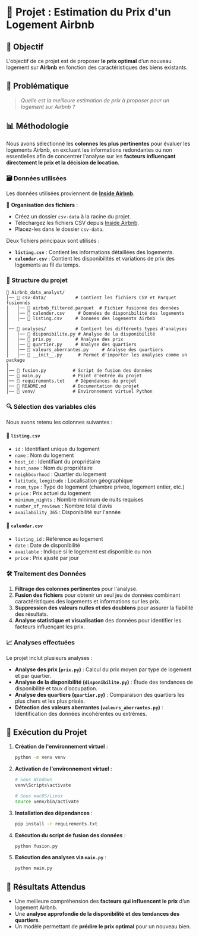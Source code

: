 # 📌 Projet : Estimation du Prix d'un Logement Airbnb

## 🎯 Objectif
L'objectif de ce projet est de proposer **le prix optimal** d’un nouveau logement sur **Airbnb** en fonction des caractéristiques des biens existants. 

## 🏡 Problématique
> _Quelle est la meilleure estimation de prix à proposer pour un logement sur Airbnb ?_

## 📊 Méthodologie
Nous avons sélectionné les **colonnes les plus pertinentes** pour évaluer les logements Airbnb, en excluant les informations redondantes ou non essentielles afin de concentrer l'analyse sur les **facteurs influençant directement le prix et la décision de location**.

### 🗃️ Données utilisées
Les données utilisées proviennent de **[Inside Airbnb](https://insideairbnb.com/fr/get-the-data/)**. 

📂 **Organisation des fichiers** :
- Créez un dossier `csv-data` à la racine du projet.
- Téléchargez les fichiers CSV depuis [Inside Airbnb](https://insideairbnb.com/fr/get-the-data/).
- Placez-les dans le dossier `csv-data`.

Deux fichiers principaux sont utilisés :
- **`listing.csv`** : Contient les informations détaillées des logements.
- **`calendar.csv`** : Contient les disponibilités et variations de prix des logements au fil du temps.

### 📂 Structure du projet
```
📁 Airbnb_data_analyst/
│── 📁 csv-data/           # Contient les fichiers CSV et Parquet fusionnés
│   │── 📄 airbnb_filtered.parquet  # Fichier fusionné des données
│   │── 📄 calender.csv     # Données de disponibilité des logements
│   │── 📄 listing.csv     # Données des logements Airbnb
│
│── 📁 analyses/           # Contient les différents types d'analyses
│   │── 📄 disponibilite.py # Analyse de la disponibilité
│   │── 📄 prix.py         # Analyse des prix
│   │── 📄 quartier.py     # Analyse des quartiers
│   │── 📄 valeurs_aberrantes.py     # Analyse des quartiers
│   │── 📄 __init__.py      # Permet d'importer les analyses comme un package
│
│── 📄 fusion.py          # Script de fusion des données
│── 📄 main.py            # Point d'entrée du projet
│── 📄 requirements.txt    # Dépendances du projet
│── 📄 README.md          # Documentation du projet
│── 📁 venv/              # Environnement virtuel Python
```

### 🔍 Sélection des variables clés
Nous avons retenu les colonnes suivantes :
#### 🔹 `listing.csv`
- `id` : Identifiant unique du logement
- `name` : Nom du logement
- `host_id` : Identifiant du propriétaire
- `host_name` : Nom du propriétaire
- `neighbourhood` : Quartier du logement
- `latitude`, `longitude` : Localisation géographique
- `room_type` : Type de logement (chambre privée, logement entier, etc.)
- `price` : Prix actuel du logement
- `minimum_nights` : Nombre minimum de nuits requises
- `number_of_reviews` : Nombre total d’avis
- `availability_365` : Disponibilité sur l'année

#### 🔹 `calendar.csv`
- `listing_id` : Référence au logement
- `date` : Date de disponibilité
- `available` : Indique si le logement est disponible ou non
- `price` : Prix ajusté par jour

### 🛠️ Traitement des Données
1. **Filtrage des colonnes pertinentes** pour l'analyse.
2. **Fusion des fichiers** pour obtenir un seul jeu de données combinant caractéristiques des logements et informations sur les prix.
3. **Suppression des valeurs nulles et des doublons** pour assurer la fiabilité des résultats.
4. **Analyse statistique et visualisation** des données pour identifier les facteurs influençant les prix.

### 📈 Analyses effectuées
Le projet inclut plusieurs analyses :
- **Analyse des prix (`prix.py`)** : Calcul du prix moyen par type de logement et par quartier.
- **Analyse de la disponibilité (`disponibilite.py`)** : Étude des tendances de disponibilité et taux d’occupation.
- **Analyse des quartiers (`quartier.py`)** : Comparaison des quartiers les plus chers et les plus prisés.
- **Détection des valeurs aberrantes (`valeurs_aberrantes.py`)** : Identification des données incohérentes ou extrêmes.


## 🚀 Exécution du Projet
1. **Création de l'environnement virtuel** :
   ```sh
   python -m venv venv
   ```
2. **Activation de l'environnement virtuel** :
   ```sh
   # Sous Windows
   venv\Scripts\activate
   
   # Sous macOS/Linux
   source venv/bin/activate
   ```
3. **Installation des dépendances** :
   ```sh
   pip install -r requirements.txt
   ```
4. **Exécution du script de fusion des données** :
   ```sh
   python fusion.py
   ```
5. **Exécution des analyses via `main.py`** :
   ```sh
   python main.py
   ```

## 📌 Résultats Attendus
- Une meilleure compréhension des **facteurs qui influencent le prix** d’un logement Airbnb.
- Une **analyse approfondie de la disponibilité et des tendances des quartiers**.
- Un modèle permettant de **prédire le prix optimal** pour un nouveau bien.

